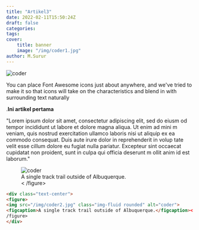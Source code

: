 ```yaml
---
title: "Artikel3"
date: 2022-02-11T15:50:24Z
draft: false
categories: 
tags:
cover:
    title: banner
    image: "/img/coder1.jpg"
author: M.Surur 
---
```

<img src="/img/coder1.jpg" class="img-fluid rounded" alt="coder">

You can place Font Awesome icons just about anywhere, and we've tried to make it so that icons will take on the characteristics and blend in with surrounding text naturally


.**Ini artikel pertama**

"Lorem ipsum dolor sit amet, consectetur adipiscing elit, sed do eiusm
od tempor incididunt ut labore et dolore magna aliqua. Ut enim ad mini
m veniam, quis nostrud exercitation ullamco laboris nisi ut aliquip ex
 ea commodo consequat. Duis aute irure dolor in reprehenderit in volup
tate velit esse cillum dolore eu fugiat nulla pariatur. Excepteur sint
 occaecat cupidatat non proident, sunt in culpa qui officia deserunt m
ollit anim id est laborum."

<div class="text-center">
<figure>
 <img src="/img/coder1.jpg" class="img-fluid rounded" alt="coder">
<figcaption>A single track trail outside of Albuquerque.</figcaption><
/figure>
</div>

```html
<div class="text-center">
<figure>
<img src="/img/coder2.jpg" class="img-fluid rounded" alt="coder">
<figcaption>A single track trail outside of Albuquerque.</figcaption><
/figure>
</div>
```

